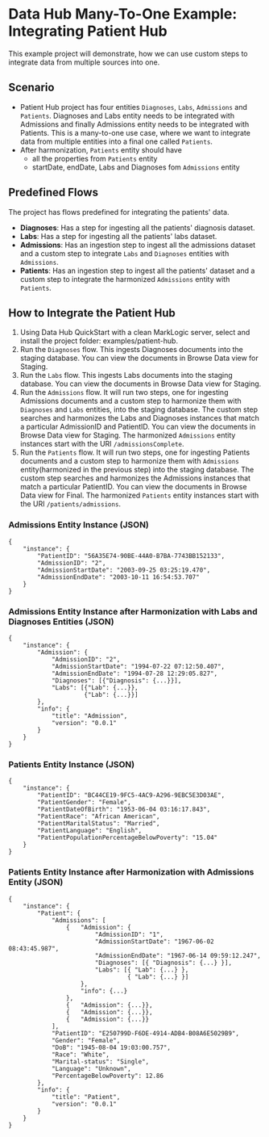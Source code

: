 # Data Hub Many-To-One Example: Integrating Patient Hub 

This example project will demonstrate, how we can use custom steps to integrate data from multiple sources into one.

## Scenario

- Patient Hub project has four entities `Diagnoses`, `Labs`, `Admissions` and `Patients`. Diagnoses and Labs entity needs to be integrated with Admissions and finally Admissions entity needs to be integrated with Patients. This is a many-to-one use case, where we want to integrate data from multiple entities into a final one called `Patients`.
- After harmonization, `Patients` entity should have 
    - all the properties from `Patients` entity
    - startDate, endDate, Labs and Diagnoses fom `Admissions` entity

## Predefined Flows

The project has flows predefined for integrating the patients' data.

- **Diagnoses**: Has a step for ingesting all the patients' diagnosis dataset.
- **Labs**: Has a step for ingesting all the patients' labs dataset.
- **Admissions**: Has an ingestion step to ingest all the admissions dataset and a custom step to integrate `Labs` and `Diagnoses` entities with `Admissions`.
- **Patients**: Has an ingestion step to ingest all the patients' dataset and a custom step to integrate the harmonized `Admissions` entity with `Patients`.

## How to Integrate the Patient Hub

1. Using Data Hub QuickStart with a clean MarkLogic server, select and install the project folder: examples/patient-hub.
2. Run the `Diagnoses` flow. This ingests Diagnoses documents into the staging database. You can view the documents in Browse Data view for Staging.
3. Run the `Labs` flow. This ingests Labs documents into the staging database. You can view the documents in Browse Data view for Staging.
4. Run the `Admissions` flow. It will run two steps, one for ingesting Admissions documents and a custom step to harmonize them with `Diagnoses` and `Labs` entities, into the staging database. The custom step searches and harmonizes the Labs and Diagnoses instances that match a particular AdmissionID and PatientID. You can view the documents in Browse Data view for Staging. The harmonized `Admissions` entity instances start with the URI `/admissionsComplete`.
5. Run the `Patients` flow. It will run two steps, one for ingesting Patients documents and a custom step to harmonize them with `Admissions` entity(harmonized in the previous step) into the staging database. The custom step searches and harmonizes the Admissions instances that match a particular PatientID. You can view the documents in Browse Data view for Final. The harmonized `Patients` entity instances start with the URI `/patients/admissions`.


### Admissions Entity Instance (JSON)

```
{
    "instance": {
        "PatientID": "56A35E74-90BE-44A0-B7BA-7743BB152133",
        "AdmissionID": "2",
        "AdmissionStartDate": "2003-09-25 03:25:19.470",
        "AdmissionEndDate": "2003-10-11 16:54:53.707"
    }
}
```

### Admissions Entity Instance after Harmonization with Labs and Diagnoses Entities (JSON)

```
{
    "instance": {
        "Admission": {
            "AdmissionID": "2",
            "AdmissionStartDate": "1994-07-22 07:12:50.407",
            "AdmissionEndDate": "1994-07-28 12:29:05.827",
            "Diagnoses": [{"Diagnosis": {...}}],
            "Labs": [{"Lab": {...}},
                     {"Lab": {...}}]
        },
        "info": {
            "title": "Admission",
            "version": "0.0.1"
        }
    }
}
```

### Patients Entity Instance (JSON)

```
{
    "instance": {
        "PatientID": "BC44CE19-9FC5-4AC9-A296-9EBC5E3D03AE", 
        "PatientGender": "Female", 
        "PatientDateOfBirth": "1953-06-04 03:16:17.843", 
        "PatientRace": "African American", 
        "PatientMaritalStatus": "Married", 
        "PatientLanguage": "English", 
        "PatientPopulationPercentageBelowPoverty": "15.04"
    }
}
```

### Patients Entity Instance after Harmonization with Admissions Entity (JSON)

```
{
    "instance": {
        "Patient": {
            "Admissions": [
                {   "Admission": {
                        "AdmissionID": "1",
                        "AdmissionStartDate": "1967-06-02 08:43:45.987",
                        "AdmissionEndDate": "1967-06-14 09:59:12.247",
                        "Diagnoses": [{ "Diagnosis": {...} }],
                        "Labs": [{ "Lab": {...} },
                                 { "Lab": {...} }]
                    },
                    "info": {...}
                },
                {   "Admission": {...}},
                {   "Admission": {...}},
                {   "Admission": {...}}
            ],
            "PatientID": "E250799D-F6DE-4914-ADB4-B08A6E5029B9",
            "Gender": "Female",
            "DoB": "1945-08-04 19:03:00.757",
            "Race": "White",
            "Marital-status": "Single",
            "Language": "Unknown",
            "PercentageBelowPoverty": 12.86
        },
        "info": {
            "title": "Patient",
            "version": "0.0.1"
        }
    }
}
```
